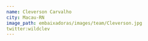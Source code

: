 ```yaml
---
name: Cleverson Carvalho
city: Macau-RN
image_path: embaixadoras/images/team/Cleverson.jpg 
twitter:wildclev
---
```


